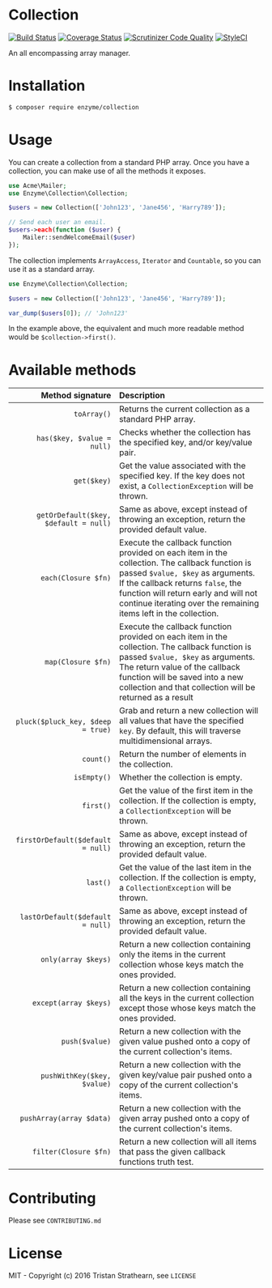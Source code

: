 # Collection
[![Build Status](https://travis-ci.org/enzyme/collection.svg?branch=master)](https://travis-ci.org/enzyme/collection)
[![Coverage Status](https://coveralls.io/repos/github/enzyme/collection/badge.svg?branch=develop)](https://coveralls.io/github/enzyme/collection?branch=develop)
[![Scrutinizer Code Quality](https://scrutinizer-ci.com/g/enzyme/collection/badges/quality-score.png?b=master)](https://scrutinizer-ci.com/g/enzyme/collection/?branch=master)
[![StyleCI](https://styleci.io/repos/59178796/shield)](https://styleci.io/repos/59178796)

An all encompassing array manager.

# Installation

```bash
$ composer require enzyme/collection
```

# Usage

You can create a collection from a standard PHP array. Once you have a collection, you can make use of all the methods it exposes.

```php
use Acme\Mailer;
use Enzyme\Collection\Collection;

$users = new Collection(['John123', 'Jane456', 'Harry789']);

// Send each user an email.
$users->each(function ($user) {
    Mailer::sendWelcomeEmail($user)
});
```

The collection implements `ArrayAccess`, `Iterator` and `Countable`, so you can use it as a standard array.

```php
use Enzyme\Collection\Collection;

$users = new Collection(['John123', 'Jane456', 'Harry789']);

var_dump($users[0]); // 'John123'
```

In the example above, the equivalent and much more readable method would be `$collection->first()`.

# Available methods

| Method signature | Description |
| ---: | :--- |
| `toArray()` | Returns the current collection as a standard PHP array. |
| `has($key, $value = null)` | Checks whether the collection has the specified key, and/or key/value pair. |
| `get($key)` | Get the value associated with the specified key. If the key does not exist, a `CollectionException` will be thrown. |
| `getOrDefault($key, $default = null)` | Same as above, except instead of throwing an exception, return the provided default value. |
| `each(Closure $fn)` | Execute the callback function provided on each item in the collection. The callback function is passed `$value, $key` as arguments. If the callback returns `false`, the function will return early and will not continue iterating over the remaining items left in the collection.|
| `map(Closure $fn)` | Execute the callback function provided on each item in the collection. The callback function is passed `$value, $key` as arguments. The return value of the callback function will be saved into a new collection and that collection will be returned as a result |
| `pluck($pluck_key, $deep = true)` | Grab and return a new collection will all values that have the specified `key`. By default, this will traverse multidimensional arrays. |
| `count()` | Return the number of elements in the collection. |
| `isEmpty()` | Whether the collection is empty. |
| `first()` | Get the value of the first item in the collection. If the collection is empty, a `CollectionException` will be thrown. |
| `firstOrDefault($default = null)` | Same as above, except instead of throwing an exception, return the provided default value. |
| `last()` | Get the value of the last item in the collection. If the collection is empty, a `CollectionException` will be thrown. |
| `lastOrDefault($default = null)` | Same as above, except instead of throwing an exception, return the provided default value. |
| `only(array $keys)` | Return a new collection containing only the items in the current collection whose keys match the ones provided. |
| `except(array $keys)` | Return a new collection containing all the keys in the current collection except those whose keys match the ones provided. |
| `push($value)` | Return a new collection with the given value pushed onto a copy of the current collection's items. |
| `pushWithKey($key, $value)` | Return a new collection with the given key/value pair pushed onto a copy of the current collection's items. |
| `pushArray(array $data)` | Return a new collection with the given array pushed onto a copy of the current collection's items. |
| `filter(Closure $fn)` | Return a new collection will all items that pass the given callback functions truth test. |

# Contributing

Please see `CONTRIBUTING.md`

# License

MIT - Copyright (c) 2016 Tristan Strathearn, see `LICENSE`
